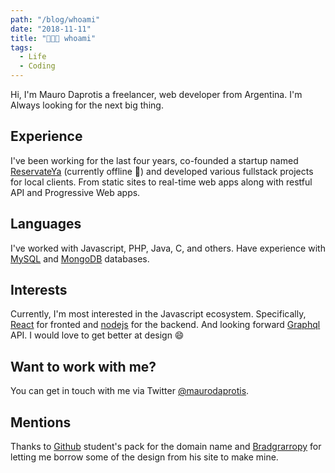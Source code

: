 ```yaml
---
path: "/blog/whoami"
date: "2018-11-11"
title: "👨🏻‍💻 whoami"
tags:
  - Life
  - Coding
---
```


Hi, I'm Mauro Daprotis a freelancer, web developer from Argentina. I'm Always looking for the next big thing.

## Experience
I've been working for the last four years, co-founded a startup named [ReservateYa](https://twitter.com/reservateya) (currently offline 🙁) and developed various fullstack projects for local clients. From static sites to real-time web apps along with restful API and Progressive Web apps.

## Languages
I've worked with Javascript, PHP, Java, C, and others. Have experience with [MySQL](https://www.mysql.com/) and [MongoDB](https://www.mongodb.com) databases.

## Interests
Currently, I'm most interested in the Javascript ecosystem. Specifically, [React](https://reactjs.org/) for fronted and [nodejs](https://nodejs.org) for the backend. And looking forward [Graphql](https://graphql.org) API. I would love to get better at design 😄

## Want to work with me? 
You can get in touch with me via Twitter [@maurodaprotis](https://twitter.com/maurodaprotis).

## Mentions
Thanks to [Github](https://github.com/) student's pack for the domain name and [Bradgrarropy](https://bradgarropy.com/) for letting me borrow some of the design from his site to make mine.